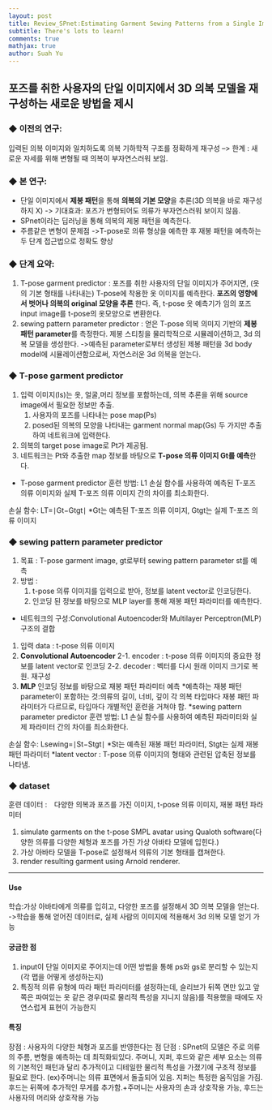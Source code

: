 ```yaml
---
layout: post
title: Review_SPnet:Estimating Garment Sewing Patterns from a Single Image
subtitle: There's lots to learn!
comments: true
mathjax: true
author: Suah Yu
---
```


## 포즈를 취한 사용자의 단일 이미지에서 3D 의복 모델을 재구성하는 새로운 방법을 제시


### ◆ 이전의 연구:
 입력된 의복 이미지와 일치하도록 의복 기하학적 구조를 정확하게 재구성 
    –> 한계 : 새로운 자세를 위해 변형될 때 의복이 부자연스러워 보임.
### ◆ 본 연구:
* 단일 이미지에서 **제봉 패턴**을 통해 **의복의 기본 모양**을 추론(3D 의복을 바로 재구성하지 X)
    -> 기대효과: 포즈가 변형되어도 의류가 부자연스러워 보이지 않음.
* SPnet이라는 딥러닝을 통해 의복의 제봉 패턴을 예측한다.
* 주름같은 변형이 문제점
    ->T-pose로 의류 형상을 예측한 후 재봉 패턴을 예측하는 두 단계 접근법으로 정확도 향상

### ◆ 단계 요약:
1. T-pose garment predictor : 포즈를 취한 사용자의 단일 이미지가 주어지면, (옷의 기본 형태를 나타내는) T-pose에 착용한 옷 이미지를 예측한다. **포즈의 영향에서 벗어나 의복의 original 모양을 추론** 한다. 즉, t-pose 옷 예측기가 임의 포즈 input image를 t-pose의 옷모양으로 변환한다.
2. sewing pattern parameter predictor : 얻은 T-pose 의복 의미지 기반의 **제봉 패턴 parameter**를 측정한다. 제봉 스티칭을 물리학적으로 시뮬레이션하고, 3d 의복 모델을 생성한다.
->예측된 parameter로부터 생성된 제봉 패턴을 3d body model에 시뮬레이션함으로써, 자연스러운 3d 의복을 얻는다.

### ◆ T-pose garment predictor
1. 입력 이미지(Is)는 옷, 얼굴,머리 정보를 포함하는데, 의복 추론을 위해 source image에서 필요한 정보만 추출.
    1) 사용자의 포즈를 나타내는 pose map(Ps) 
    2) posed된 의복의 모양을 나타내는 garment normal map(Gs)
두 가지만 추출하여 네트워크에 입력한다.
2. 의복의 target pose image로 Pt가 제공됨.
3. 네트워크는 Pt와 추출한 map 정보를 바탕으로 **T-pose 의류 이미지 Gt를 예측**한다.

* T-pose garment predictor 훈련 방법:
L1 손실 함수를 사용하여 예측된 T-포즈 의류 이미지와 실제 T-포즈 의류 이미지 간의 차이를 최소화한다.


손실 함수: LT=∣Gt−Gtgt∣
*Gt는 예측된 T-포즈 의류 이미지, Gtgt는 실제 T-포즈 의류 이미지

### ◆ sewing pattern parameter predictor
1. 목표 : T-pose garment image, gt로부터 sewing pattern parameter st를 예측
2. 방법 :
    1) t-pose 의류 이미지를 입력으로 받아, 정보를 latent vector로 인코딩한다.
    2) 인코딩 된 정보를 바탕으로 MLP layer를 통해 재봉 패턴 파라미터를 예측한다.

* 네트워크의 구성:Convolutional Autoencoder와 Multilayer Perceptron(MLP) 구조의 결합
1) 입력 data : t-pose 의류 이미지
2) **Convolutional Autoencoder**
2-1. encoder : t-pose 의류 이미지의 중요한 정보를 latent vector로 인코딩
2-2. decoder : 벡터를 다시 원래 이미지 크기로 복원. 재구성
3) **MLP**
인코딩 정보를 바탕으로 재봉 패턴 파라미터 예측
*예측하는 재봉 패턴 parameter이 포함하는 것:의류의 길이, 너비, 깊이
각 의복 타입마다 재봉 패턴 파라미터가 다르므로, 타입마다 개별적인 훈련을 거쳐야 함.
*sewing pattern parameter predictor 훈련 방법:
L1 손실 함수를 사용하여 예측된 파라미터와 실제 파라미터 간의 차이를 최소화한다.


손실 함수: Lsewing=∣St−Stgt∣
*St는 예측된 재봉 패턴 파라미터, Stgt는 실제 재봉 패턴 파라미터
*latent vector : T-pose 의류 이미지의 형태와 관련된 압축된 정보를 나타냄.

### ◆ dataset
훈련 데이터 :　다양한 의복과 포즈를 가진 이미지, t-pose 의류 이미지, 재봉 패턴 파라미터

1) simulate garments on the t-pose SMPL avatar using Qualoth software(다양한 의류를 다양한 체형과 포즈를 가진 가상 아바타 모델에 입힌다.)
2) 가상 아바타 모델을 T-pose로 설정해서 의류의 기본 형태를 캡쳐한다.
3) render resulting garment using Arnold renderer.

----

#### Use
학습:가상 아바타에게 의류를 입히고, 다양한 포즈를 설정해서 3D 의복 모델을 얻는다.
->학습을 통해 얻어진 데이터로, 실제 사람의 이미지에 적용해서 3d 의복 모델 얻기 가능

#### 궁금한 점 
1. input이 단일 이미지로 주어지는데 어떤 방법을 통해 ps와 gs로 분리할 수 있는지(각 맵을 어떻게 생성하는지)
2. 특징적 의류 유형에 따라 패턴 파라미터를 설정하는데, 슬리브가 뒤쪽 면만 있고 앞쪽은 파여있는 옷 같은 경우(따로 물리적 특성을 지니지 않음)를 적용했을 때에도 자연스럽게 표현이 가능한지

#### 특징
장점 : 사용자의 다양한 체형과 포즈를 반영한다는 점
단점 : SPnet의 모델은 주로 의류의 주름, 변형을 예측하는 데 최적화되있다. 주머니, 지퍼, 후드와 같은 세부 요소는 의류의 기본적인 패턴과 달리 추가적이고 디테일한 물리적 특성을 가졌기에 구조적 정보를 필요로 한다. 
(ex)주머니는 의류 표면에서 돌출되어 있음. 지퍼는 특정한 움직임을 가짐. 후드는 뒤쪽에 추가적인 무게를 추가함.+주머니는 사용자의 손과 상호작용 가능, 후드는 사용자의 머리와 상호작용 가능